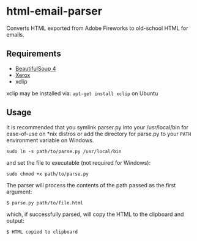 # html-email-parser
Converts HTML exported from Adobe Fireworks to old-school HTML for emails.

## Requirements
 - [BeautifulSoup 4](http://www.crummy.com/software/BeautifulSoup/)
 - [Xerox](https://github.com/kennethreitz/xerox)
 - xclip

xclip may be installed via: `apt-get install xclip` on Ubuntu

## Usage
It is recommended that you symlink parser.py into your /usr/local/bin for ease-of-use on *nix distros or add the directory for parse.py to your `PATH` environment variable on Windows.

    sudo ln -s path/to/parse.py /usr/local/bin

and set the file to executable (not required for Windows):

    sudo chmod +x path/to/parse.py

The parser will process the contents of the path passed as the first argument:

    $ parse.py path/to/file.html

which, if successfully parsed, will copy the HTML to the clipboard and output:

    $ HTML copied to clipboard
